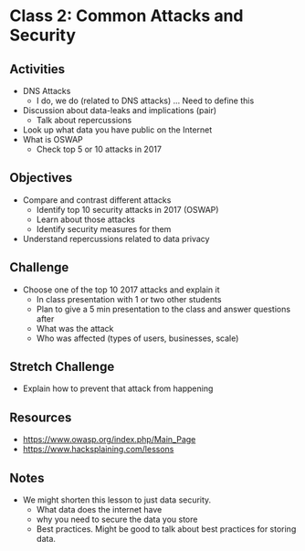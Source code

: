 
# Class 2: Common Attacks and Security

## Activities
  - DNS Attacks
    - I do, we do (related to DNS attacks) ... Need to define this
  - Discussion about data-leaks and implications (pair)
    - Talk about repercussions
  - Look up what data you have public on the Internet
  - What is OSWAP
    - Check top 5 or 10 attacks in 2017

## Objectives
  - Compare and contrast different attacks
     - Identify top 10 security attacks in 2017 (OSWAP)
     - Learn about those attacks
     - Identify security measures for them
  - Understand repercussions related to data privacy

## Challenge
  - Choose one of the top 10 2017 attacks and explain it
    - In class presentation with 1 or two other students
    - Plan to give a 5 min presentation to the class
    and answer questions after
    - What was the attack
    - Who was affected (types of users, businesses, scale)

## Stretch Challenge
  - Explain how to prevent that attack from happening

## Resources
  - https://www.owasp.org/index.php/Main_Page
  - https://www.hacksplaining.com/lessons

## Notes

- We might shorten this lesson to just data security.
  - What data does the internet have
  - why you need to secure the data you store
  - Best practices. Might be good to talk about best practices for storing data.
